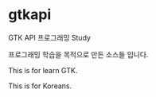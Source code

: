 # gtkapi
GTK API 프로그래밍 Study

프로그래밍 학습을 목적으로 만든 소스들 입니다.

This is for learn GTK.

This is for Koreans.
